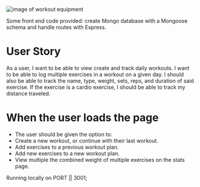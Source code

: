 ![image of workout equipment](https://user-images.githubusercontent.com/55456375/79693602-c8f4a380-8228-11ea-89bc-b74b82bed985.png)

Some front end code provided: create Mongo database with a Mongoose schema and handle routes with Express.

# User Story
As a user, I want to be able to view create and track daily workouts. I want to be able to log multiple exercises in a workout on a given day. I should also be able to track the name, type, weight, sets, reps, and duration of said exercise. If the exercise is a cardio exercise, I should be able to track my distance traveled.

# When the user loads the page
* The user should be given the option to:
* Create a new workout, or continue with their last workout.
* Add exercises to a previous workout plan.
* Add new exercises to a new workout plan.
* View multiple the combined weight of multiple exercises on the stats page.

Running locally on PORT || 3001;


